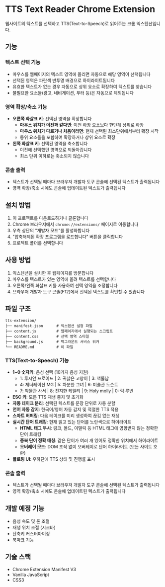 # TTS Text Reader Chrome Extension

웹사이트의 텍스트를 선택하고 TTS(Text-to-Speech)로 읽어주는 크롬 익스텐션입니다.

## 기능

### 텍스트 선택 기능
- 마우스를 웹페이지의 텍스트 영역에 올리면 자동으로 해당 영역이 선택됩니다
- 선택된 영역은 파란색 반투명 배경으로 하이라이트됩니다
- 유효한 텍스트가 없는 경우 자동으로 상위 요소로 확장하여 텍스트를 찾습니다
- 불필요한 요소들(광고, 네비게이션, 푸터 등)은 자동으로 제외됩니다

### 영역 확장/축소 기능
- **오른쪽 화살표 키**: 선택된 영역을 확장합니다
  - **마우스 위치가 이전과 같다면**: 이전 확장 요소보다 한단계 상위로 확장
  - **마우스 위치가 다르거나 처음이라면**: 현재 선택된 최소단위에서부터 확장 시작
  - 동위 요소들을 포함하여 확장하거나 상위 요소로 확장
- **왼쪽 화살표 키**: 선택된 영역을 축소합니다
  - 이전에 선택했던 영역으로 되돌아갑니다
  - 최소 단위 이하로는 축소되지 않습니다

### 콘솔 출력
- 텍스트가 선택될 때마다 브라우저 개발자 도구 콘솔에 선택된 텍스트가 출력됩니다
- 영역 확장/축소 시에도 콘솔에 업데이트된 텍스트가 출력됩니다

## 설치 방법

1. 이 프로젝트를 다운로드하거나 클론합니다
2. Chrome 브라우저에서 `chrome://extensions/` 페이지로 이동합니다
3. 우측 상단의 "개발자 모드"를 활성화합니다
4. "압축해제된 확장 프로그램을 로드합니다" 버튼을 클릭합니다
5. 프로젝트 폴더를 선택합니다

## 사용 방법

1. 익스텐션을 설치한 후 웹페이지를 방문합니다
2. 마우스를 텍스트가 있는 영역에 올려 텍스트를 선택합니다
3. 오른쪽/왼쪽 화살표 키를 사용하여 선택 영역을 조정합니다
4. 브라우저 개발자 도구 콘솔(F12)에서 선택된 텍스트를 확인할 수 있습니다

## 파일 구조

```
tts-extension/
├── manifest.json      # 익스텐션 설정 파일
├── content.js         # 웹페이지에서 실행되는 스크립트
├── content.css        # 선택 영역 스타일
├── background.js      # 백그라운드 서비스 워커
└── README.md          # 이 파일
```

### TTS(Text-to-Speech) 기능
- **1~0 숫자키**: 음성 선택 (10가지 음성 지원)
  - 1: 루시안 프로이드 | 2: 귀찮은 고양이 | 3: 책뚫남
  - 4: 제너레이션 MG | 5: 차분한 그녀 | 6: 미술관 도슨트
  - 7: 박물관 사서 | 8: 진지한 케일리 | 9: Holy molly | 0: 릭 루빈
- **ESC 키**: 모든 TTS 재생 중지 및 초기화
- **자동 테이크 분리**: 선택된 텍스트를 문장 단위로 자동 분할
- **언어 자동 감지**: 한국어/영어 자동 감지 및 적절한 TTS 적용
- **스마트 버퍼링**: 다음 테이크를 미리 생성하여 끊김 없는 재생
- **실시간 단어 트래킹**: 현재 읽고 있는 단어를 노란색으로 하이라이트
  - **HTML 태그 무시**: 링크, 볼드, 이탤릭 등 HTML 태그에 영향받지 않는 정확한 단어 트래킹
  - **중복 단어 정확 매칭**: 같은 단어가 여러 개 있어도 정확한 위치에서 하이라이트
  - **오버레이 모드**: DOM 조작 없이 오버레이로 단어 하이라이트 (모든 사이트 호환)
- **플로팅 UI**: 우하단에 TTS 상태 및 진행률 표시

### 콘솔 출력
- 텍스트가 선택될 때마다 브라우저 개발자 도구 콘솔에 선택된 텍스트가 출력됩니다
- 영역 확장/축소 시에도 콘솔에 업데이트된 텍스트가 출력됩니다

## 개발 예정 기능

- 음성 속도 및 톤 조절
- 재생 위치 조절 (시크바)
- 단축키 커스터마이징
- 북마크 기능

## 기술 스택

- Chrome Extension Manifest V3
- Vanilla JavaScript
- CSS3
